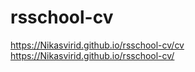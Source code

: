 # rsschool-cv
https://Nikasvirid.github.io/rsschool-cv/cv  
https://Nikasvirid.github.io/rsschool-cv/
  
